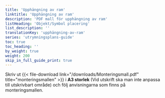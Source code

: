```yaml
---
title: 'Upphängning av ram'
linktitle: 'Upphängning av ram'
description: 'PDF mall för upphängning av ram'
listHeading: 'Objekt/Symbol placering'
list_description: ''
translationKey: 'upphängning-av-ram'
series: 'utrymningsplans-guide'
toc: true
toc_heading: ''
by_weight: true
weight: 200
skip_in_full_guide_print: true
---
```


Skriv ut {{< file-download link="/downloads/Monteringsmall.pdf" title="monteringsmallen" >}} i **A3 storlek** (Vid utskrift ska man inte anpassa till utskrivbart område) och följ anvisningarna som finns på monteringsmallen.